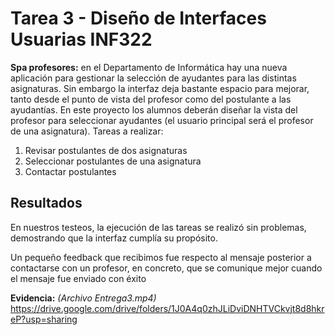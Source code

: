 # Tarea 3 - Diseño de Interfaces Usuarias INF322

**Spa profesores:** en el Departamento de Informática hay una nueva aplicación para gestionar la selección de ayudantes para las distintas asignaturas. Sin embargo la interfaz deja bastante espacio para mejorar, tanto desde el punto de vista del profesor como del postulante a las ayudantías. En este proyecto los alumnos deberán diseñar la vista del profesor para seleccionar ayudantes (el usuario principal será el profesor de una asignatura). Tareas a realizar:
   1. Revisar postulantes de dos asignaturas
   2. Seleccionar postulantes de una asignatura
   3. Contactar postulantes
   
## Resultados
En nuestros testeos, la ejecución de las tareas se realizó sin problemas, demostrando que la interfaz cumplía su propósito.

Un pequeño feedback que recibimos fue respecto al mensaje posterior a contactarse con un profesor, en concreto, que se comunique mejor cuando el mensaje fue enviado con éxito

**Evidencia:** *(Archivo Entrega3.mp4)* https://drive.google.com/drive/folders/1J0A4q0zhJLiDviDNHTVCkvjt8d8hkreP?usp=sharing
